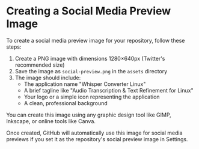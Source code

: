 # Creating a Social Media Preview Image

To create a social media preview image for your repository, follow these steps:

1. Create a PNG image with dimensions 1280×640px (Twitter's recommended size)
2. Save the image as `social-preview.png` in the `assets` directory
3. The image should include:
   - The application name "Whisper Converter Linux"
   - A brief tagline like "Audio Transcription & Text Refinement for Linux"
   - Your logo or a simple icon representing the application
   - A clean, professional background

You can create this image using any graphic design tool like GIMP, Inkscape, or online tools like Canva.

Once created, GitHub will automatically use this image for social media previews if you set it as the repository's social preview image in Settings.
